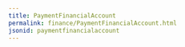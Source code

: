 ```yaml
---
title: PaymentFinancialAccount
permalink: finance/PaymentFinancialAccount.html
jsonid: paymentfinancialaccount
---
```

